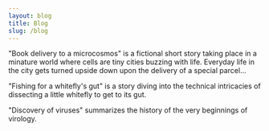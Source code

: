```yaml
---
layout: blog
title: Blog
slug: /blog
---
```


"Book delivery to a microcosmos" is a fictional short story taking place in a minature world where cells are tiny cities buzzing with life. Everyday life in the city gets turned upside down upon the delivery of a special parcel... 

"Fishing for a whitefly's gut" is a story diving into the technical intricacies of dissecting a little whitefly to get to its gut. 

"Discovery of viruses" summarizes the history of the very beginnings of virology.   

<br />
